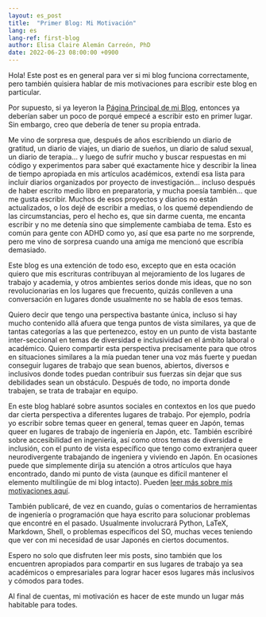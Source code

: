 ```yaml
---
layout: es_post
title:  "Primer Blog: Mi Motivación"
lang: es
lang-ref: first-blog
author: Elisa Claire Alemán Carreón, PhD
date: 2022-06-23 08:00:00 +0900
---
```


Hola! Este post es en general para ver si mi blog funciona correctamente, pero también quisiera hablar de mis motivaciones para escribir este blog en particular.

Por supuesto, si ya leyeron la [Página Principal de mi Blog](/{{page.lang}}\blog), entonces ya deberían saber un poco de porqué empecé a escribir esto en primer lugar. Sin embargo, creo que debería de tener su propia entrada.

Me vino de sorpresa que, después de años escribiendo un diario de gratitud, un diario de viajes, un diario de sueños, un diario de salud sexual, un diario de terapia... y luego de sufrir mucho y buscar respuestas en mi código y experimentos para saber qué exactamente hice y describir la linea de tiempo apropiada en mis artículos académicos, extendí esa lista para incluir diarios organizados por proyecto de investigación... incluso después de haber escrito medio libro en preparatoria, y mucha poesía también... que me gusta escribir. Muchos de esos proyectos y diarios no están actualizados, o los dejé de escribir a medias, o los quemé dependiendo de las circumstancias, pero el hecho es, que sin darme cuenta, me encanta escribir y no me detenía sino que simplemente cambiaba de tema. Esto es común para gente con ADHD como yo, así que esa parte no me sorprende, pero me vino de sorpresa cuando una amiga me mencionó que escribía demasiado.

Este blog es una extención de todo eso, excepto que en esta ocación quiero que mis escrituras contribuyan al mejoramiento de los lugares de trabajo y academia, y otros ambientes serios donde mis ideas, que no son revolucionarias en los lugares que frecuento, quizás conlleven a una conversación en lugares donde usualmente no se habla de esos temas.

Quiero decir que tengo una perspectiva bastante única, incluso si hay mucho contenido allá afuera que tenga puntos de vista similares, ya que de tantas categorías a las que pertenezco, estoy en un punto de vista bastante inter-seccional en temas de diversidad e inclusividad en el ámbito laboral o académico. Quiero compartir esta perspectiva precisamente para que otros en situaciones similares a la mía puedan tener una voz más fuerte y puedan conseguir lugares de trabajo que sean buenos, abiertos, diversos e inclusivos donde todes puedan contribuir sus fuerzas sin dejar que sus debilidades sean un obstáculo. Después de todo, no importa donde trabajen, se trata de trabajar en equipo.

En este blog hablaré sobre asuntos sociales en contextos en los que puedo dar cierta perspectiva a diferentes lugares de trabajo. Por ejemplo, podría yo escribir sobre temas queer en general, temas queer en Japón, temas queer en lugares de trabajo de ingeniería en Japón, etc. También escribiré sobre accesibilidad en ingeniería, así como otros temas de diversidad e inclusión, con el punto de vista específico que tengo como extranjera queer neurodivergente trabajando de ingeniera y viviendo en Japón. En ocasiones puede que simplemente dirija su atención a otros artículos que haya encontrado, dando mi punto de vista (aunque es difícil mantener el elemento multilingüe de mi blog intacto). Pueden [leer más sobre mis motivaciones aquí](/{{page.lang}}/2022/06/20/first-blog.html).

También publicaré, de vez en cuando, guías o comentarios de herramientas de ingeniería o programación que haya escrito para solucionar problemas que encontré en el pasado. Usualmente involucrará Python, LaTeX, Markdown, Shell, o problemas específicos del SO, muchas veces teniendo que ver con mi necesidad de usar Japonés en ciertos documentos.

Espero no solo que disfruten leer mis posts, sino también que los encuentren apropiados para compartir en sus lugares de trabajo ya sea académicos o empresariales para lograr hacer esos lugares más inclusivos y cómodos para todes.

Al final de cuentas, mi motivación es hacer de este mundo un lugar más habitable para todes.